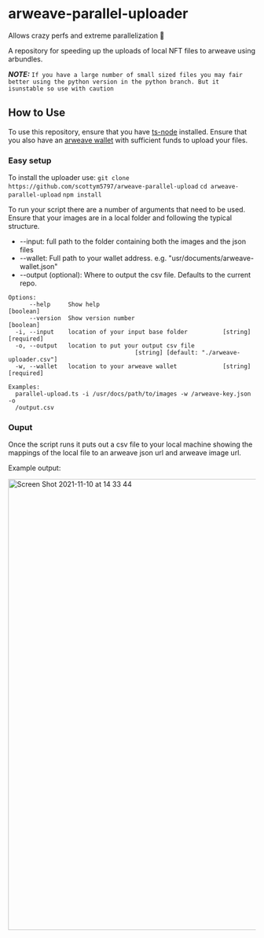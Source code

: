 # arweave-parallel-uploader
Allows crazy perfs and extreme parallelization 🚀

A repository for speeding up the uploads of local NFT files to arweave using arbundles.

**_NOTE:_**
`If you have a large number of small sized files you may fair better using the python version in the python branch. But it isunstable so use with caution`


## How to Use

To use this repository, ensure that you have [ts-node](https://github.com/TypeStrong/ts-node) installed. Ensure that you also have an [arweave wallet](https://www.arweave.org) with sufficient funds to upload your files.

### Easy setup

To install the uploader use: 
`git clone https://github.com/scottym5797/arweave-parallel-upload`
`cd arweave-parallel-upload`
`npm install`

To run your script there are a number of arguments that need to be used. Ensure that your images are in a local folder and following the typical structure.

- --input: full path to the folder containing both the images and the json files
- --wallet: Full path to your wallet address. e.g. "usr/documents/arweave-wallet.json"
- --output (optional): Where to output the csv file. Defaults to the current repo.



```
Options:
      --help     Show help                                             [boolean]
      --version  Show version number                                   [boolean]
  -i, --input    location of your input base folder          [string] [required]
  -o, --output   location to put your output csv file
                                    [string] [default: "./arweave-uploader.csv"]
  -w, --wallet   location to your arweave wallet             [string] [required]

Examples:
  parallel-upload.ts -i /usr/docs/path/to/images -w /arweave-key.json -o
  /output.csv
  ```


### Ouput

Once the script runs it puts out a csv file to your local machine showing the mappings of the local file to an arweave json url and arweave image url.

Example output:

<img width="918" alt="Screen Shot 2021-11-10 at 14 33 44" src="https://user-images.githubusercontent.com/62399837/141125643-8f2a709b-0395-41fa-a9fb-d50dd7141517.png">


